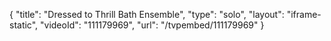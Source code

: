 {
    "title": "Dressed to Thrill Bath Ensemble",
    "type": "solo",
    "layout": "iframe-static",
    "videoId": "111179969",
    "url": "\/tvpembed\/111179969"
}